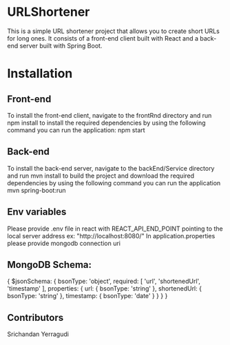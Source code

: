 # URLShortener
This is a simple URL shortener project that allows you to create short URLs for long ones. It consists of a front-end client built with React and a back-end server built with Spring Boot.

# Installation
## Front-end
To install the front-end client, navigate to the frontRnd directory and run npm install to install the required dependencies 
by using the following command you can run the application:
npm start   

## Back-end
To install the back-end server, navigate to the backEnd/Service directory and run mvn install to build the project and download the required dependencies
by using the following command you can run the application
mvn spring-boot:run

## Env variables
Please provide .env file in react with REACT_API_END_POINT pointing to the local server address ex: "http://localhost:8080/"
In application.properties please provide mongodb connection uri

## MongoDB Schema:
{
  $jsonSchema: {
    bsonType: 'object',
    required: [
      'url',
      'shortenedUrl',
      'timestamp'
    ],
    properties: {
      url: {
        bsonType: 'string'
      },
      shortenedUrl: {
        bsonType: 'string'
      },
      timestamp: {
        bsonType: 'date'
      }
    }
  }
}

## Contributors
Srichandan Yerragudi

